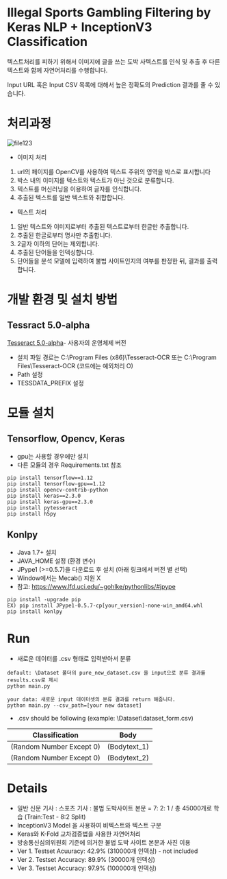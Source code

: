 # Illegal Sports Gambling Filtering by Keras NLP + InceptionV3 Classification

텍스트처리를 피하기 위해서 이미지에 글을 쓰는 도박 사텍스트를 인식 및 추출 후 다른 텍스트와 함께 자연어처리를 수행합니다.

Input URL 혹은 Input CSV 목록에 대해서 높은 정확도의 Prediction 결과를 줄 수 있습니다.

# 처리과정

![file123](https://user-images.githubusercontent.com/39071543/66269559-b6b2a980-e884-11e9-8038-1bf792acb6ca.PNG)  

- 이미지 처리  

1. url의  페이지를 OpenCV를 사용하여 텍스트 주위의 영역을  박스로 표시합니다  
2. 박스 내의 이미지를 텍스트와 텍스트가 아닌 것으로 분류합니다.  
3. 텍스트를 머신러닝을 이용하여 글자를 인식합니다.  
4. 추출된 텍스트를 일반 텍스트와 취합합니다.  

- 텍스트 처리  

1. 일반 텍스트와 이미지로부터 추출된 텍스트로부터 한글만 추출합니다.  
2. 추출된 한글로부터 명사만 추출합니다.  
3. 2글자 이하의 단어는 제외합니다.  
4. 추출된 단어들을 인덱싱합니다.  
5. 단어들을 분석 모델에 입력하여 불법 사이트인지의 여부를 판정한 뒤, 결과를 출력합니다.

# 개발 환경 및 설치 방법

## Tessract 5.0-alpha  

[Tesseract 5.0-alpha](https://github.com/UB-Mannheim/tesseract/wiki)- 사용자의 운영체제 버전   

- 설치 파일 경로는  C:\Program Files (x86)\Tesseract-OCR   또는 C:\Program Files\Tesseract-OCR  (코드에는 예외처리 O)
- Path 설정  
- TESSDATA_PREFIX 설정

# 모듈 설치  

## Tensorflow, Opencv, Keras

- gpu는 사용할 경우에만 설치
- 다른 모듈의 경우 Requirements.txt 참조

```
pip install tensorflow==1.12  
pip install tensorflow-gpu==1.12  
pip install opencv-contrib-python
pip install keras==2.3.0
pip install keras-gpu==2.3.0
pip install pytesseract
pip install h5py
```

## Konlpy  

- Java 1.7+ 설치
- JAVA_HOME 설정 (환경 변수)
- JPype1 (>=0.5.7)을 다운로드 후 설치 (아래 링크에서 버전 별 선택)
- Window에서는 Mecab() 지원 X
- 참고: https://www.lfd.uci.edu/~gohlke/pythonlibs/#jpype

```
pip install -upgrade pip
EX) pip install JPype1-0.5.7-cp[your_version]-none-win_amd64.whl
pip install konlpy
```

# Run

- 새로운 데이터를 .csv 형태로 입력받아서 분류

```
default: \Dataset 폴더의 pure_new_dataset.csv 을 input으로 분류 결과를 results.csv로 제시
python main.py

your data: 새로운 input 데이터셋의 분류 결과를 return 해줍니다.
python main.py --csv_path=[your new dataset]
```

- .csv should be following (example: \Dataset\dataset_form.csv)

| Classification           | Body         |
| ------------------------ | ------------ |
| (Random Number Except 0) | (Bodytext_1) |
| (Random Number Except 0) | (Bodytext_2) |

# Details  

- 일반 신문 기사 : 스포츠 기사 : 불법 도박사이트 본문 = 7: 2: 1 / 총 45000개로 학습 (Train:Test - 8:2 Split)
- InceptionV3 Model 을 사용하여 비텍스트와 텍스트 구분
- Keras와 K-Fold 교차검증법을 사용한 자연어처리
- 방송통신심의위원회 기준에 의거한 불법 도박 사이트 본문과 사진 이용
- Ver 1. Testset Acuuracy: 42.9% (310000개 인덱싱) - not included
- Ver 2. Testset Accuracy: 89.9% (30000개 인덱싱)
- Ver 3. Testset Accuracy: 97.9% (100000개 인덱싱)
